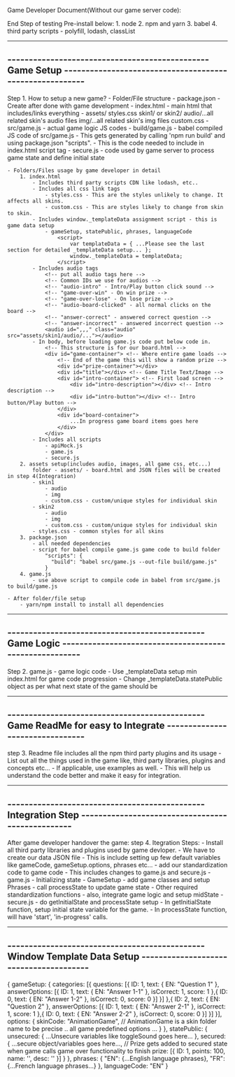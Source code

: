 Game Developer Document(Without our game server code):

End Step of testing
Pre-install below:
	1. node
	2. npm and yarn
	3. babel
	4. third party scripts - polyfill, lodash, classList

-----------------------------------------------------------------------------------------------------------------
----------------------------------------------- Game Setup --------------------------------------------------------
-----------------------------------------------------------------------------------------------------------------
Step 1. How to setup a new game?
	- Folder/File structure
		- package.json - Create after done with game development
		- index.html - main html that includes/links everything
		- assets/
			styles.css
			skin1/ or skin2/
				audio/...all related skin's audio files
				img/...all related skin's img files
				custom.css
		- src/game.js - actual game logic JS codes
		- build/game.js - babel compiled JS code of src/game.js
			- This gets generated by calling 'npm run build' and using package.json "scripts".
			- This is the code needed to include in index.html script tag
		- secure.js - code used by game server to process game state and define initial state

	- Folders/Files usage by game developer in detail
		1. index.html
			- Includes third party scripts CDN like lodash, etc..
			- Includes all css link tags
				- styles.css - This are the styles unlikely to change. It affects all skins.
				- custom.css - This are styles likely to change from skin to skin.
			- Includes window._templateData assignment script - this is game data setup
				- gameSetup, statePublic, phrases, languageCode
					<script>
						var templateData = { ...Please see the last section for detailed _templateData setup... };
						window._templateData = templateData;
					</script>
			- Includes audio tags
				<!-- put all audio tags here -->
				<!-- Common IDs we use for audios -->
				<!-- "audio-intro" - Intro/Play button click sound -->
				<!-- "game-over-win" - On win prize -->
				<!-- "game-over-lose" - On lose prize -->
				<!-- "audio-board-clicked" - all normal clicks on the board -->
				<!-- "answer-correct" - answered correct question -->
				<!-- "answer-incorrect" - answered incorrect question -->
				<audio id=",,," class="audio" src="assets/skin1/audio/..."></audio>
			- In body, before loading game.js code put below code in.
				<!-- This structure is for our board.html -->
				<div id="game-container"> <!-- Where entire game loads -->
					<!-- End of the game this will show a random prize -->
					<div id="prize-container"></div>
					<div id="title"></div> <!-- Game Title Text/Image -->
					<div id="intro-container"> <!-- First load screen -->
						<div id="intro-description"></div> <!-- Intro description -->
						<div id="intro-button"></div> <!-- Intro button/Play button -->
					</div>
					<div id="board-container">
						...In progress game board items goes here
					</div>
				</div>
			- Includes all scripts
				- apiMock.js
				- game.js
				- secure.js
		2. assets setup(includes audio, images, all game css, etc...)
			folder - assets/ - board.html and JSON files will be created in step 4(Integration)
			- skin1
				- audio
				- img
				- custom.css - custom/unique styles for individual skin
			- skin2
				- audio
				- img
				- custom.css - custom/unique styles for individual skin
			- styles.css - common styles for all skins
		3. package.json
			- all needed dependencies
			- script for babel compile game.js game code to build folder
				"scripts": {
				  "build": "babel src/game.js --out-file build/game.js"
				}
		4. game.js
			- use above script to compile code in babel from src/game.js to build/game.js

	- After folder/file setup	
		- yarn/npm install to install all dependencies

-----------------------------------------------------------------------------------------------------------------
---------------------------------------------- Game Logic -------------------------------------------------------
-----------------------------------------------------------------------------------------------------------------
Step 2. game.js - game logic code
	- Use _templateData setup min index.html for game code progression
	- Change _templateData.statePublic object as per what next state of the game should be

-----------------------------------------------------------------------------------------------------------------
---------------------------------------------- Game ReadMe for easy to Integrate --------------------------------
-----------------------------------------------------------------------------------------------------------------
step 3. Readme file includes all the npm third party plugins and its usage
	- List out all the things used in the game like, third party libraries, plugins and concepts etc...
		- If applicable, use examples as well.
		- This will help us understand the code better and make it easy for integration.

-----------------------------------------------------------------------------------------------------------------
---------------------------------------------- Integration Step -------------------------------------------------
-----------------------------------------------------------------------------------------------------------------
After game developer handover the game:
step 4. Itegration Steps:
	- Install all third party libraries and plugins used by game devloper.
	- We have to create our data JSON file
		- This is include setting up few default variables like
			gameCode, gameSetup.options, phrases etc...
	- add our standardization code to game code
		- This includes changes to game.js and secure.js
			- game.js
				- Initializing state
				- GameSetup
				- add game classes and setup Phrases
				- call processState to update game state
				- Other required standardization functions
				- also, integrate game logic and setup midState
			- secure.js
				- do getInitialState and processState setup
				- In getInitialState function, setup initial state variable for the game.
				- In processState function, will have 'start', 'in-progress' calls.


-----------------------------------------------------------------------------------------------------------------
---------------------------------------------- Window Template Data Setup ---------------------------------------
-----------------------------------------------------------------------------------------------------------------				
{
	gameSetup: {
		categories: [{
			questions: [{
				ID: 1,
				text: {
					EN: "Question 1"
				},
				answerOptions: [{
					ID: 1,
					text: {
						EN: "Answer 1-1"
					},
					isCorrect: 1,
					score: 1
				},{
					ID: 0,
					text: {
						EN: "Answer 1-2"
					},
					isCorrect: 0,
					score: 0
				}]
			}]
		},{
				ID: 2,
				text: {
					EN: "Question 2"
				},
				answerOptions: [{
					ID: 1,
					text: {
						EN: "Answer 2-1"
					},
					isCorrect: 1,
					score: 1
				},{
					ID: 0,
					text: {
						EN: "Answer 2-2"
					},
					isCorrect: 0,
					score: 0
				}]
			}]
		}],
		options:  {
			skinCode: "AnimationGame", // AnimationGame is a skin folder name to be precise
			.. all game predefined options ...
		}
	},
	statePublic: {
		unsecured: {
			...Unsecure variables like toggleSound goes here...
		},
		secured: {
			...secure object/variables goes here...,
			// Prize gets added to secured state when game calls game over functionality to finish
			prize: [{
				ID: 1,
				points: 100,
				name: '',
				desc: ''
			}]
		}
	},
	phrases: {
		"EN": {...English language phrases},
		"FR": {...French language phrases...}
	},
	languageCode: "EN"
}
